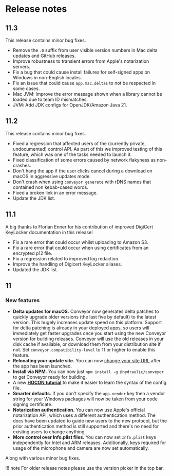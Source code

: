 # Release notes

## 11.3

This release contains minor bug fixes.

* Remove the `.0` suffix from user visible version numbers in Mac delta updates and GitHub releases.
* Improve robustness to transient errors from Apple's notarization servers.
* Fix a bug that could cause install failures for self-signed apps on Windows in non-English locales.
* Fix an issue that could cause `app.mac.deltas` to not be respected in some cases.
* Mac JVM: Improve the error message shown when a library cannot be loaded due to team ID mismatches.
* JVM: Add JDK configs for OpenJDK/Amazon Java 21.

## 11.2

This release contains minor bug fixes.

* Fixed a regression that affected users of the (currently private, undocumented) control API. As part of this we improved testing of this
  feature, which was one of the tasks needed to launch it.
* Fixed classification of some errors caused by network flakyness as non-crashes.
* Don't hang the app if the user clicks cancel during a download on macOS in aggressive updates mode.
* Don't crash when using `conveyor generate` with rDNS names that contained non kebab-cased words.
* Fixed a broken link in an error message.
* Update the JDK list.

## 11.1

A big thanks to Florian Enner for his contribution of improved DigiCert KeyLocker documentation in this release!

* Fix a rare error that could occur whilst uploading to Amazon S3.
* Fix a rare error that could occur when using certificates from an encrypted p12 file.
* Fix a regression related to improved log redaction.
* Improve the handling of Digicert KeyLocker aliases.
* Updated the JDK list.

## 11

### New features

* **Delta updates for macOS.** Conveyor now generates delta patches to quickly upgrade older versions (the last five by default) to
  the latest version. This hugely increases update speed on this platform. Support for delta patching is already in your deployed apps,
  so users will immediately get faster upgrades once you start using the new Conveyor version for building releases. Conveyor will use
  the old releases in your disk cache if available, or download them from your distribution site if not. Set `conveyor.compatibility-level`
  to 11 or higher to enable this feature.
* **Relocating your update site.** You can now [change your site URL](configs/download-pages.md#relocating-your-download-site) after the app has been launched.
* **Install via NPM.** You can now just `npm install -g @hydraulic/conveyor` to get Conveyor ready for building.
* A new [**HOCON tutorial**](configs/hocon.md) to make it easier to learn the syntax of the config file.
* **Smarter defaults.** If you don't specify the `app.vendor` key then a vendor string for your Windows packages will now be taken from your
  code signing certificate.
* **Notarization authentication.** You can now use Apple's official notarization API, which uses a different authentication method.
  The docs have been updated to guide new users to the new protocol, but the prior authentication method is still supported and there's
  no need for existing users to change anything.
* **More control over Info.plist files.** You can now set `Info.plist` keys independently for Intel and ARM releases. Additionally, keys 
  required for usage of the microphone and camera are now set automatically.

Along with various minor bug fixes.

!!! note 
    For older release notes please use the version picker in the top bar.
